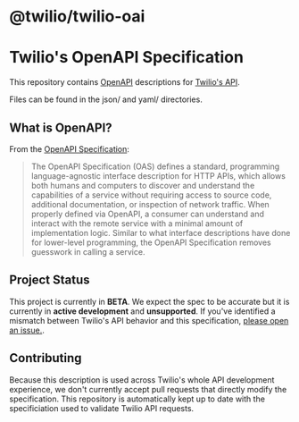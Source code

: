 @twilio/twilio-oai
========================

# Twilio's OpenAPI Specification

This repository contains [OpenAPI](https://www.openapis.org/) descriptions for [Twilio's API](https://docs.twilio.com).

Files can be found in the json/ and yaml/ directories.

## What is OpenAPI?

From the [OpenAPI Specification](https://github.com/OAI/OpenAPI-Specification):

> The OpenAPI Specification (OAS) defines a standard, programming language-agnostic interface description for HTTP APIs, which allows both humans and computers to discover and understand the capabilities of a service without requiring access to source code, additional documentation, or inspection of network traffic. When properly defined via OpenAPI, a consumer can understand and interact with the remote service with a minimal amount of implementation logic. Similar to what interface descriptions have done for lower-level programming, the OpenAPI Specification removes guesswork in calling a service.


## Project Status

This project is currently in **BETA**. We expect the spec to be accurate but it is currently in **active development** and **unsupported**. If you've identified a mismatch between Twilio's API behavior and this specification, [please open an issue.](https://github.com/twilio/twilio-oai/issues/new).

## Contributing

Because this description is used across Twilio's whole API development experience, we don't currently accept pull requests that directly modify the specification. This repository is automatically kept up to date with the specificiation used to validate Twilio API requests.
